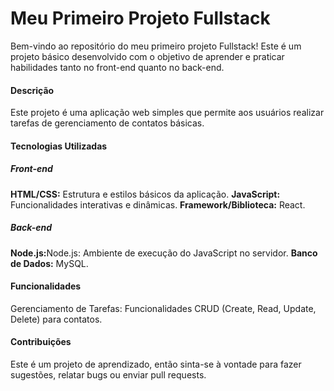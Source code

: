 <h1>Meu Primeiro Projeto Fullstack </h1>
Bem-vindo ao repositório do meu primeiro projeto Fullstack! Este é um projeto básico desenvolvido com o objetivo de aprender e praticar habilidades tanto no front-end quanto no back-end.

  <h4>Descrição </h4>
    Este projeto é uma aplicação web simples que permite aos usuários realizar tarefas de gerenciamento de contatos básicas.
  <h4>Tecnologias Utilizadas </h4>
    <h5>Front-end </h5>
      <b>HTML/CSS:</b> Estrutura e estilos básicos da aplicação.
      <b>JavaScript:</b> Funcionalidades interativas e dinâmicas.
      <b>Framework/Biblioteca:</b> React.
    <h5>Back-end </h5>
      <b>Node.js:</b>Node.js: Ambiente de execução do JavaScript no servidor.
      <b>Banco de Dados:</b> MySQL.
  <h4>Funcionalidades </h4>
    Gerenciamento de Tarefas: Funcionalidades CRUD (Create, Read, Update, Delete) para contatos.
  <h4>Contribuições </h4>
    Este é um projeto de aprendizado, então sinta-se à vontade para fazer sugestões, relatar bugs ou enviar pull requests.
